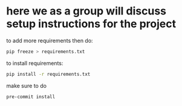 # here we as a group will discuss setup instructions for the project
to add more requirements then do:
```bash
pip freeze > requirements.txt
```
to install requirements:
```bash
pip install -r requirements.txt
```
make sure to do
```bash
pre-commit install
```
